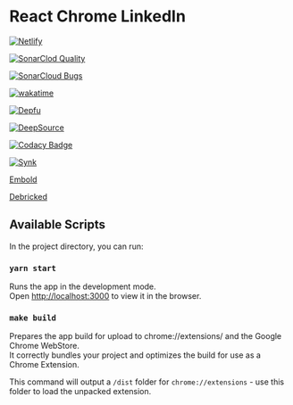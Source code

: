 # React Chrome LinkedIn

[![Netlify](https://api.netlify.com/api/v1/badges/73f1fb7b-36e1-4d36-9ddc-b1a351594c8e/deploy-status)](https://app.netlify.com/sites/special-eureka/deploys)

[![SonarClod Quality](https://sonarcloud.io/api/project_badges/measure?project=wassim-azirar_special-eureka&metric=alert_status)](https://sonarcloud.io/summary/new_code?id=wassim-azirar_special-eureka)

[![SonarCloud Bugs](https://sonarcloud.io/api/project_badges/measure?project=wassim-azirar_special-eureka&metric=bugs)](https://sonarcloud.io/summary/new_code?id=wassim-azirar_special-eureka)

[![wakatime](https://wakatime.com/badge/github/wassim-azirar/special-eureka.svg)](https://wakatime.com/badge/github/wassim-azirar/special-eureka)

[![Depfu](https://badges.depfu.com/badges/6151569429f043730c1061a2f9e12e8f/count.svg)](https://depfu.com/github/wassim-azirar/special-eureka?project_id=32516)

[![DeepSource](https://deepsource.io/gh/wassim-azirar/special-eureka.svg/?label=active+issues)](https://deepsource.io/gh/wassim-azirar/special-eureka)

[![Codacy Badge](https://app.codacy.com/project/badge/Grade/e74b2e871935406cb6d7d64f211ac736)](https://app.codacy.com/gh/wassim-azirar/special-eureka/dashboard)

[![Synk](https://snyk.io/test/github/wassim-azirar/special-eureka/badge.svg)](https://snyk.io/test/github/wassim-azirar/special-eureka)

[Embold](https://app.embold.io/organization/gh/wassim-azirar/repositories/5c1c8667b23beb28f8e2032279a28200/dashboard)

[Debricked](https://debricked.com/app/en/repository/17139)

## Available Scripts

In the project directory, you can run:

### `yarn start`

Runs the app in the development mode.\
Open [http://localhost:3000](http://localhost:3000) to view it in the browser.

### `make build`

Prepares the app build for upload to chrome://extensions/ and the Google Chrome WebStore. \
It correctly bundles your project and optimizes the build for use as a Chrome Extension.

This command will output a `/dist` folder for `chrome://extensions` - use this folder to load the unpacked extension.
